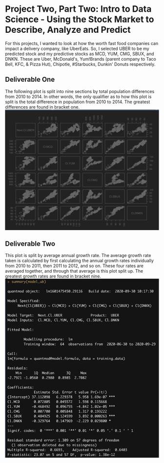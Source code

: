 # Project Two, Part Two: Intro to Data Science - Using the Stock Market to Describe, Analyze and Predict
For this projects, I wanted to look at how the worth fast food companies can impact a delivery company, like UberEats. So, I selected UBER to be my predicted stock and my predictive stocks as MCD, YUM, CMG, SBUX, and DNKN. These are Uber, McDonald's, Yum!Brands (parent company to Taco Bell, KFC, & Pizza Hut), Chipotle, 
#Starbucks, Dunkin' Donuts respectively. <br/>

## Deliverable One
The following plot is split into nine sections by total population differences from 2010 to 2014. In other words, the only qualifier as to how this plot is split is the total difference in population from 2010 to 2014. The greatest differences are found in bracket one.<br/>
![](uber_stock.png)<br/>

## Deliverable Two
This plot is split by average annual growth rate. The average growth rate taken is calculated by first calculating the annual growth rates individually from 2010 to 2011, then 2011 to 2012, and so on. These four rates are averaged together, and through that average is this plot split up. The greatest growth rates are found in bracket nine.<br/>
![](uber_summary.png)<br/>

